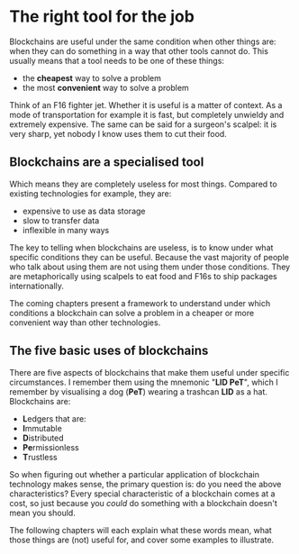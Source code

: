 # The right tool for the job

Blockchains are useful under the same condition when other things are: when they can do something in a way that other tools cannot do. This usually means that a tool needs to be one of these things:

- the **cheapest** way to solve a problem
- the most **convenient** way to solve a problem

Think of an F16 fighter jet. Whether it is useful is a matter of context. As a mode of transportation for example it is fast, but completely unwieldy and extremely expensive. The same can be said for a surgeon's scalpel: it is very sharp, yet nobody I know uses them to cut their food.

## Blockchains are a specialised tool

Which means they are completely useless for most things. Compared to existing technologies for example, they are:

- expensive to use as data storage
- slow to transfer data
- inflexible in many ways

The key to telling when blockchains are useless, is to know under what specific conditions they can be useful. Because the vast majority of people who talk about using them are not using them under those conditions. They are metaphorically using scalpels to eat food and F16s to ship packages internationally.

The coming chapters present a framework to understand under which conditions a blockchain can solve a problem in a cheaper or more convenient way than other technologies.

## The five basic uses of blockchains

There are five aspects of blockchains that make them useful under specific circumstances. I remember them using the mnemonic "**LID PeT**", which I remember by visualising a dog (**PeT**) wearing a trashcan **LID** as a hat. Blockchains are:

- **L**edgers that are:
- **I**mmutable
- **D**istributed
- **Pe**rmissionless
- **T**rustless

So when figuring out whether a particular application of blockchain technology makes sense, the primary question is: do you need the above characteristics? Every special characteristic of a blockchain comes at a cost, so just because you *could* do something with a blockchain doesn't mean you should.

The following chapters will each explain what these words mean, what those things are (not) useful for, and cover some examples to illustrate.